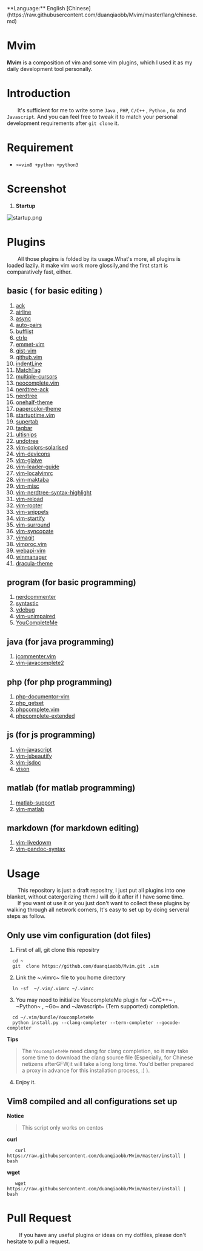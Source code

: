 <div align='right'>  </div>**Language:** English [Chinese](https://raw.githubusercontent.com/duanqiaobb/Mvim/master/lang/chinese.md)

# Mvim

**Mvim** is a composition of vim and some vim plugins, which I used it as my  daily development tool personally.

# Introduction

&ensp;&ensp;&ensp;&ensp;It's sufficient for me to write some `Java` , `PHP`, `C/C++` , `Python` , `Go` and `Javascript`. And you can feel free to tweak it to match your personal development requirements after `git clone` it.

# Requirement

+ `>=vim8 +python +python3`


# Screenshot

1. **Startup**

![startup.png](https://raw.githubusercontent.com/duanqiaobb/Mvim/master/screenshots/mvim-startup.png)


# Plugins 

&ensp;&ensp;&ensp;&ensp;All those plugins is folded by its usage.What's more, all plugins is loaded lazily. it make vim work more glossily,and the first start is comparatively fast, either.

## basic ( for basic editing )

1.  [ack](https://github.com/mileszs/ack.vim.git)
2.  [airline](https://github.com/bling/vim-airline)
3.  [async](https://github.com/prabirshrestha/async.vim)
4.  [auto-pairs](https://github.com/jiangmiao/auto-pairs)
5.  [bufflist](https://github.com/roblillack/vim-bufferlist.git)
6.  [ctrlp](https://github.com/kien/ctrlp.vim)
7.  [emmet-vim](http://mattn.github.com/emmet-vim)
8.  [gist-vim ](https://github.com/mattn/gist-vim)
9.  [github.vim](https://github.com/albertorestifo/github.vim)
10. [indentLine](https://github.com/Yggdroot/indentLine)
11. [MatchTag](https://github.com/gregsexton/MatchTag)
12. [multiple-cursors](https://github.com/paradigm/vim-multicursor)
13. [neocomplete.vim](https://github.com/Shougo/neocomplete.vim)
14. [nerdtree-ack](https://github.com/tyok/nerdtree-ack)
15. [nerdtree](https://github.com/scrooloose/nerdtree)
16. [onehalf-theme](https://github.com/scrooloose/nerdtree)
17. [papercolor-theme](https://github.com/ashfinal/vim-colors-paper)
18. [startuptime.vim](https://github.com/tweekmonster/startuptime.vim)
19. [supertab](https://github.com/ervandew/supertab)
20. [tagbar](https://github.com/majutsushi/tagbar)
21. [ultisnips](https://github.com/SirVer/ultisnips)
22. [undotree](https://github.com/SirVer/ultisnips)
23. [vim-colors-solarised](https://github.com/altercation/vim-colors-solarized)
24. [vim-devicons](https://github.com/ryanoasis/vim-devicons)
25. [vim-glaive](https://github.com/google/vim-glaive)
27. [vim-leader-guide](https://github.com/hecal3/vim-leader-guide)
28. [vim-localvimrc](https://github.com/embear/vim-localvimrc)
29. [vim-maktaba](https://github.com/google/vim-maktaba)
30. [vim-misc](https://github.com/xolox/vim-misc)
31. [vim-nerdtree-syntax-highlight](https://github.com/tiagofumo/vim-nerdtree-syntax-highlight)
32. [vim-reload](https://github.com/xolox/vim-reload)
33. [vim-rooter](https://github.com/airblade/vim-rooter)
34. [vim-snippets](https://github.com/honza/vim-snippets)
35. [vim-startify](https://github.com/mhinz/vim-startify)
36. [vim-surround](https://github.com/tpope/vim-surround)
37. [vim-syncopate](https://github.com/google/vim-syncopate)
38. [vimagit](https://github.com/vim-scripts/vimagit)
39. [vimproc.vim](https://github.com/Shougo/vimproc.vim)
40. [webapi-vim](https://github.com/mattn/webapi-vim)
41. [winmanager](https://github.com/vim-scripts/winmanager)
42. [dracula-theme](https://github.com/dracula/vim/tree/b7e11c087fe2a9e3023cdccf17985704e27b125d)

## program (for basic programming)

1. [nerdcommenter](https://github.com/scrooloose/nerdcommenter)
2. [syntastic](https://github.com/vim-syntastic/syntastic)
3. [vdebug](https://github.com/joonty/vdebug)
4. [vim-unimpaired](https://github.com/tpope/vim-unimpaired)
5. [YouCompleteMe](https://github.com/Valloric/YouCompleteMe)

## java (for java programming)

1. [jcommenter.vim](https://github.com/vim-scripts/jcommenter.vim)
2. [vim-javacomplete2](https://github.com/artur-shaik/vim-javacomplete2)

## php (for php programming)

1. [php-documentor-vim](https://github.com/sumpygump/php-documentor-vim)
2. [php_getset](https://github.com/vim-scripts/php_getset.vim)
3. [phpcomplete.vim](https://github.com/shawncplus/phpcomplete.vim)
4. [phpcomplete-extended](https://github.com/m2mdas/phpcomplete-extended)

## js (for js programming)

1. [vim-javascript](https://github.com/pangloss/vim-javascript)
2. [vim-jsbeautify](https://github.com/maksimr/vim-jsbeautify)
3. [vim-jsdoc](https://github.com/heavenshell/vim-jsdoc)
4. [vison](https://github.com/Quramy/vison)

## matlab (for matlab programming)

1. [matlab-support](https://github.com/benjamin-heasly/matlab-support)
2. [vim-matlab](https://github.com/daeyun/vim-matlab)

## markdown (for markdown editing)

1. [vim-livedowm](https://github.com/shime/vim-livedown)
2. [vim-pandoc-syntax](https://github.com/vim-pandoc/vim-pandoc-syntax)

# Usage

&ensp;&ensp;&ensp;&ensp;This repository is just a draft repositry, I just put  all plugins into one blanket, without catergorizing them.I will do it after if I have some time.</br>
&ensp;&ensp;&ensp;&ensp;If you want ot use it or you just don't want to collect these plugins by walking through all network corners, It's easy to set up by doing serveral steps as follow.

## Only use vim configuration (dot files)

1. First of all, git clone this repositry

```shell
  cd ~
  git  clone https://github.com/duanqiaobb/Mvim.git .vim
```

2. Link the ~.vimrc~ file to you home directory

```shell
  ln -sf  ~/.vim/.vimrc ~/.vimrc
```

3. You may need to initialize YoucompleteMe plugin for ~C/C++~ , ~Python~ , ~Go~ and ~Javascript~ (Tern supported) completion.

```shell
  cd ~/.vim/bundle/YoucompleteMe
  python install.py --clang-completer --tern-completer --gocode-completer
```
**Tips**
> The `YoucompleteMe`  need  clang for clang completion, so it may take some time to download the clang source file (Especially, for Chinese netizens afterGFW,it will take a long long time. You'd better prepared a proxy in advance for this installation process, :) ).

4. Enjoy it.

## Vim8 compiled and all configurations set up 

**Notice**
> This script only works on centos

**curl**

```shell
   curl https://raw.githubusercontent.com/duanqiaobb/Mvim/master/install | bash 
```
**wget**

```shell
   wget https://raw.githubusercontent.com/duanqiaobb/Mvim/master/install | bash  
```

# Pull Request

&ensp;&ensp;&ensp;&ensp; If you have any useful plugins or ideas on my dotfiles, please don't hesitate to pull a request.
